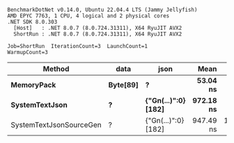 ```

BenchmarkDotNet v0.14.0, Ubuntu 22.04.4 LTS (Jammy Jellyfish)
AMD EPYC 7763, 1 CPU, 4 logical and 2 physical cores
.NET SDK 8.0.303
  [Host]   : .NET 8.0.7 (8.0.724.31311), X64 RyuJIT AVX2
  ShortRun : .NET 8.0.7 (8.0.724.31311), X64 RyuJIT AVX2

Job=ShortRun  IterationCount=3  LaunchCount=1  
WarmupCount=3  

```
| Method                  | data     | json                | Mean      | Error      | StdDev    | Min       | Max       | Gen0   | Allocated |
|------------------------ |--------- |-------------------- |----------:|-----------:|----------:|----------:|----------:|-------:|----------:|
| **MemoryPack**              | **Byte[89]** | **?**                   |  **53.04 ns** |   **0.582 ns** |  **0.032 ns** |  **53.01 ns** |  **53.07 ns** | **0.0012** |     **104 B** |
| **SystemTextJson**          | **?**        | **{&quot;Gn(...)&quot;:0} [182]** | **972.18 ns** |  **74.111 ns** |  **4.062 ns** | **968.15 ns** | **976.27 ns** |      **-** |     **104 B** |
| SystemTextJsonSourceGen | ?        | {&quot;Gn(...)&quot;:0} [182] | 947.49 ns | 188.522 ns | 10.334 ns | 940.91 ns | 959.40 ns |      - |     104 B |
